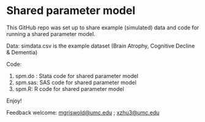 # Shared parameter model

This GitHub repo was set up to share example (simulated) data and code for running a shared parameter model.

Data: simdata.csv is the example dataset (Brain Atrophy, Cognitive Decline & Dementia)

Code: 
1. spm.do :   Stata code for shared parameter model
2. spm.sas:   SAS code for shared parameter model
3. spm.R:     R code for shared parameter model
 
Enjoy!

Feedback welcome:
mgriswold@umc.edu ;
xzhu3@umc.edu
